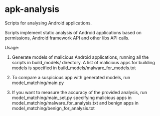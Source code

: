 # apk-analysis
  Scripts for analysing Android applications.
  
  Scripts implement static analysis of Android applications based on permissions, Android framework API and other libs API calls.
  
  Usage:
  
  1) Generate models of malicious Android applications, running all the scripts in build_models/ directory. A list of malicious apps for building models is specified in build_models/malware_for_models.txt
  
  2) To compare a suspicious app with generated models, run model_matching/main.py
  
  3) If you want to measure the accuracy of the provided analysis, run model_matching/main_set.py specifying malicious apps in model_matching/malware_for_analysis.txt and benign apps in model_matching/benign_for_analysis.txt
